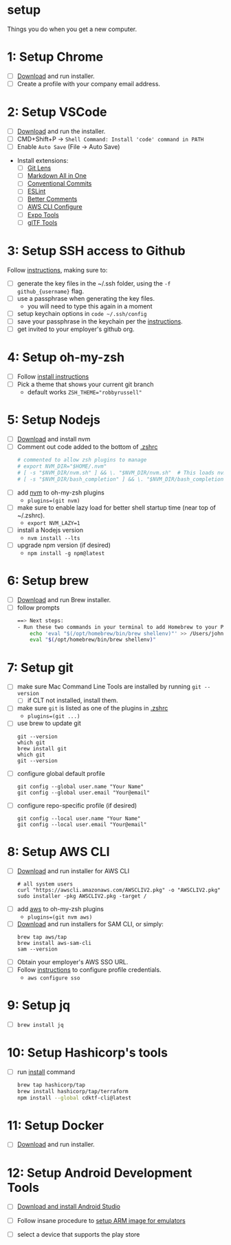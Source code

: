 # setup
Things you do when you get a new computer.

# 1: Setup Chrome
- [ ] [Download](https://www.google.com/chrome/downloads/) and run installer.
- [ ] Create a profile with your company email address.

# 2: Setup VSCode
- [ ] [Download](https://code.visualstudio.com/download) and run the installer.
- [ ] CMD+Shift+P -> `Shell Command: Install 'code' command in PATH`
- [ ] Enable `Auto Save` (File -> Auto Save)
- Install extensions:
    - [ ] [Git Lens](https://marketplace.visualstudio.com/items?itemName=eamodio.gitlens)
    - [ ] [Markdown All in One](https://marketplace.visualstudio.com/items?itemName=yzhang.markdown-all-in-one)
    - [ ] [Conventional Commits](https://marketplace.visualstudio.com/items?itemName=vivaxy.vscode-conventional-commits)
    - [ ] [ESLint](https://marketplace.visualstudio.com/items?itemName=dbaeumer.vscode-eslint)
    - [ ] [Better Comments](https://marketplace.visualstudio.com/items?itemName=aaron-bond.better-comments)
    - [ ] [AWS CLI Configure](https://marketplace.visualstudio.com/items?itemName=mark-tucker.aws-cli-configure)
    - [ ] [Expo Tools](https://marketplace.visualstudio.com/items?itemName=byCedric.vscode-expo)
    - [ ] [glTF Tools](https://marketplace.visualstudio.com/items?itemName=cesium.gltf-vscode)

# 3: Setup SSH access to Github
Follow [instructions](https://docs.github.com/en/authentication/connecting-to-github-with-ssh), making sure to:
- [ ] generate the key files in the ~/.ssh folder, using the `-f github_{username}` flag.
- [ ] use a passphrase when generating the key files.
    * you will need to type this again in a moment
- [ ] setup keychain options in `code ~/.ssh/config`
- [ ] save your passphrase in the keychain per the [instructions](https://docs.github.com/en/authentication/connecting-to-github-with-ssh/generating-a-new-ssh-key-and-adding-it-to-the-ssh-agent).
- [ ] get invited to your employer's github org.

# 4: Setup oh-my-zsh
- [ ] Follow [install instructions](https://ohmyz.sh/#install)
- [ ] Pick a theme that shows your current git branch
    * default works `ZSH_THEME="robbyrussell"`

# 5: Setup Nodejs
- [ ] [Download](https://github.com/nvm-sh/nvm#install--update-script) and install nvm
- [ ] Comment out code added to the bottom of [.zshrc](~/.zshrc)
    ```bash
    # commented to allow zsh plugins to manage
    # export NVM_DIR="$HOME/.nvm"
    # [ -s "$NVM_DIR/nvm.sh" ] && \. "$NVM_DIR/nvm.sh"  # This loads nvm
    # [ -s "$NVM_DIR/bash_completion" ] && \. "$NVM_DIR/bash_completion"  # This loads nvm bash_completion
    ```
- [ ] add [nvm](https://github.com/ohmyzsh/ohmyzsh/tree/master/plugins/nvm) to oh-my-zsh plugins
    * `plugins=(git nvm)`
- [ ] make sure to enable lazy load for better shell startup time (near top of ~/.zshrc).
    * `export NVM_LAZY=1`
- [ ] install a Nodejs version
    * `nvm install --lts`
- [ ] upgrade npm version (if desired)
    * `npm install -g npm@latest`

# 6: Setup brew
- [ ] [Download](https://brew.sh/) and run Brew installer.
- [ ] follow prompts
    ```bash
    ==> Next steps:
    - Run these two commands in your terminal to add Homebrew to your PATH:
        echo 'eval "$(/opt/homebrew/bin/brew shellenv)"' >> /Users/johngrant/.zprofile
        eval "$(/opt/homebrew/bin/brew shellenv)"
    ```

# 7: Setup git
- [ ] make sure Mac Command Line Tools are installed by running `git --version`
  - [ ] if CLT not installed, install them.
- [ ] make sure `git` is listed as one of the plugins in [.zshrc](~/.zshrc)
    * `plugins=(git ...)`
- [ ] use brew to update git
   ```
   git --version
   which git
   brew install git
   which git
   git --version
   ```
- [ ] configure global default profile
   ```
   git config --global user.name "Your Name"
   git config --global user.email "Your@email"
   ```
- [ ] configure repo-specific profile (if desired)
   ```
   git config --local user.name "Your Name"
   git config --local user.email "Your@email"
   ```

# 8: Setup AWS CLI
- [ ] [Download](https://docs.aws.amazon.com/cli/latest/userguide/getting-started-install.html) and run installer for AWS CLI
    ```
    # all system users
    curl "https://awscli.amazonaws.com/AWSCLIV2.pkg" -o "AWSCLIV2.pkg"
    sudo installer -pkg AWSCLIV2.pkg -target /
    ```
- [ ] add [aws](https://github.com/ohmyzsh/ohmyzsh/tree/master/plugins/aws) to oh-my-zsh plugins
    * `plugins=(git nvm aws)`
- [ ] [Download](https://docs.aws.amazon.com/serverless-application-model/latest/developerguide/serverless-sam-cli-install.html) and run installers for SAM CLI, or simply:
    ```
    brew tap aws/tap
    brew install aws-sam-cli
    sam --version
    ```
- [ ] Obtain your employer's AWS SSO URL.
- [ ] Follow [instructions](https://docs.aws.amazon.com/cli/latest/userguide/cli-configure-sso.html#sso-configure-profile-auto) to configure profile credentials.
    * `aws configure sso`

# 9: Setup jq
- [ ] `brew install jq`

# 10: Setup Hashicorp's tools
- [ ] run [install](https://www.terraform.io/downloads) command
    ```bash
    brew tap hashicorp/tap
    brew install hashicorp/tap/terraform
    npm install --global cdktf-cli@latest
    ```

# 11: Setup Docker
- [ ] [Download](https://www.docker.com/get-started/) and run installer.

# 12: Setup Android Development Tools
- [ ] [Download and install Android Studio](https://developer.android.com/studio)
- [ ] Follow insane procedure to [setup ARM image for emulators](https://stackoverflow.com/questions/64907154/android-studio-emulator-on-macos-with-arm-cpu-m1)
- [ ] select a device that supports the play store

